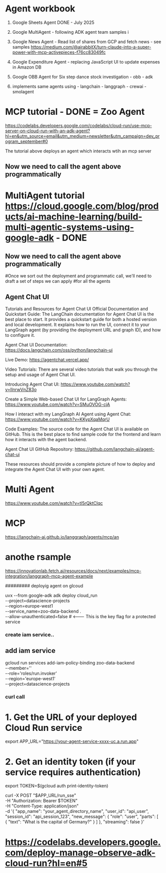 # Agent workbook

1. Google Sheets Agent  DONE - July 2025
2. Google MultiAgent - following ADK agent team samples i
3. Google News Agent - Read list of shares from GCP and fetch news - see samples https://medium.com/@airabbitX/turn-claude-into-a-super-power-with-mcp-activepieces-f76cc83049fc
4. Google Expenditure Agent - replacing JavaScript UI to update expenses in Amazon DB
5. Google OBB Agent for Six step dance stock investigation
        - obb
        - adk
        
6. implements same agents using 
          - langchain
          - langgraph
          - crewai
          - smolagent



# MCP tutorial - DONE = Zoo Agent
https://codelabs.developers.google.com/codelabs/cloud-run/use-mcp-server-on-cloud-run-with-an-adk-agent?hl=en&utm_source=email&utm_medium=newsletter&utm_campaign=dev_program_september#0 

The tutorial above deploys an agent which interacts wtih an mcp server

## Now we need to call the agent above programmatically


# MultiAgent tutorial https://cloud.google.com/blog/products/ai-machine-learning/build-multi-agentic-systems-using-google-adk - DONE

## Now we need to call the agent above programmatically
  

#Once we sort out the deployment and programmatic call, we'll need to draft a set of steps we can apply
#for all the agents




## Agent Chat UI
Tutorials and Resources for Agent Chat UI
Official Documentation and Quickstart Guide: The LangChain documentation for Agent Chat UI is the best place to start. It provides a quickstart guide for both a hosted version and local development. It explains how to run the UI, connect it to your LangGraph agent (by providing the deployment URL and graph ID), and how to configure it.

Agent Chat UI Documentation: https://docs.langchain.com/oss/python/langchain-ui

Live Demo: https://agentchat.vercel.app/

Video Tutorials: There are several video tutorials that walk you through the setup and usage of Agent Chat UI.

Introducing Agent Chat UI: https://www.youtube.com/watch?v=lInrwVnZ83o

Create a Simple Web-based Chat UI for LangGraph Agents: https://www.youtube.com/watch?v=SMuOVOG-cjA

How I interact with my LangGraph AI Agent using Agent Chat: https://www.youtube.com/watch?v=KKypXqaMqrU

Code Examples: The source code for the Agent Chat UI is available on GitHub. This is the best place to find sample code for the frontend and learn how it interacts with the agent backend.

Agent Chat UI GitHub Repository: https://github.com/langchain-ai/agent-chat-ui

These resources should provide a complete picture of how to deploy and integrate the Agent Chat UI with your own agent.

# Multi Agent 
https://www.youtube.com/watch?v=tl5rQktClqc        


# MCP
https://langchain-ai.github.io/langgraph/agents/mcp/an



# anothe rsample
https://innovationlab.fetch.ai/resources/docs/next/examples/mcp-integration/langgraph-mcp-agent-example


######### deployig agent on glcoud

uvx --from google-adk adk deploy cloud_run \
    --project=datascience-projects \
    --region=europe-west1 \
    --service_name=zoo-data-backend . \
    --allow-unauthenticated=false  # <--- This is the key flag for a protected service


### create iam service..


## add iam service
gcloud run services add-iam-policy-binding zoo-data-backend \
    --member='' \
    --role='roles/run.invoker' \
    --region='europe-west1' \
    --project=datascience-projects

### curl call
# 1. Get the URL of your deployed Cloud Run service
export APP_URL="https://your-agent-service-xxxx-uc.a.run.app"

# 2. Get an identity token (if your service requires authentication)
export TOKEN=$(gcloud auth print-identity-token)

curl -X POST "$APP_URL/run_sse" \
-H "Authorization: Bearer $TOKEN" \
-H "Content-Type: application/json" \
-d '{
  "app_name": "your_agent_directory_name",
  "user_id": "api_user",
  "session_id": "api_session_123",
  "new_message": {
    "role": "user",
    "parts": [
      {
        "text": "What is the capital of Germany?"
      }
    ]
  },
  "streaming": false
}'

# https://codelabs.developers.google.com/deploy-manage-observe-adk-cloud-run?hl=en#5